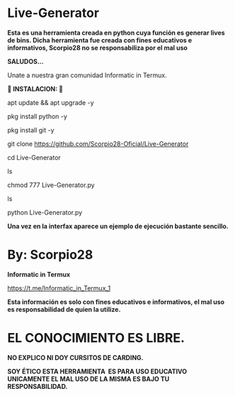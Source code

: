 # Live-Generator

__Esta es una herramienta creada en python cuya función es generar lives de bins. Dicha herramienta fue creada con fines educativos e informativos, Scorpio28 no se responsabiliza por el mal uso__

__SALUDOS...__

Unate a nuestra gran comunidad Informatic in Termux.

__🦂 INSTALACION: 🦂__

apt update && apt upgrade -y

pkg install python -y

pkg install git -y

git clone https://github.com/Scorpio28-Oficial/Live-Generator

cd Live-Generator

ls

chmod 777 Live-Generator.py

ls

python Live-Generator.py

__Una vez en la interfax aparece un ejemplo de ejecución bastante sencillo.__

# By: Scorpio28

__Informatic in Termux__

https://t.me/Informatic_in_Termux_1


__Esta información es solo con fines educativos e informativos, el mal uso es responsabilidad de quien la utilize.__

# EL CONOCIMIENTO ES LIBRE.


__NO EXPLICO NI DOY CURSITOS DE CARDING.__

__SOY ÉTICO ESTA HERRAMIENTA  ES PARA USO EDUCATIVO UNICAMENTE EL MAL USO DE LA MISMA ES BAJO TU RESPONSABILIDAD.__
